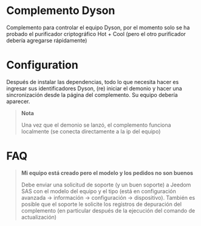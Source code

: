 # Complemento Dyson

Complemento para controlar el equipo Dyson, por el momento solo se ha probado el purificador criptográfico Hot + Cool (pero el otro purificador debería agregarse rápidamente)

# Configuration

Después de instalar las dependencias, todo lo que necesita hacer es ingresar sus identificadores Dyson, (re) iniciar el demonio y hacer una sincronización desde la página del complemento. Su equipo debería aparecer.

>**Nota**
>
>Una vez que el demonio se lanzó, el complemento funciona localmente (se conecta directamente a la ip del equipo)

# FAQ

>**Mi equipo está creado pero el modelo y los pedidos no son buenos**
>
>Debe enviar una solicitud de soporte (y un buen soporte) a Jeedom SAS con el modelo del equipo y el tipo (está en configuración avanzada -> información -> configuración -> dispositivo). También es posible que el soporte le solicite los registros de depuración del complemento (en particular después de la ejecución del comando de actualización)
